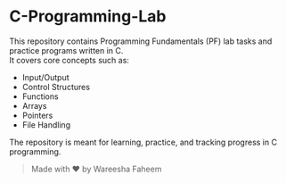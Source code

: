 # C-Programming-Lab
This repository contains Programming Fundamentals (PF) lab tasks and practice programs written in C.  
It covers core concepts such as:

* Input/Output
* Control Structures
* Functions
* Arrays
* Pointers
* File Handling

The repository is meant for learning, practice, and tracking progress in C programming.  
> Made with ❤ by Wareesha Faheem
